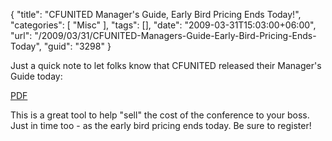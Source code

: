 {
	"title": "CFUNITED Manager's Guide, Early Bird Pricing Ends Today!",
	"categories": [
		"Misc"
	],
	"tags": [],
	"date": "2009-03-31T15:03:00+06:00",
	"url": "/2009/03/31/CFUNITED-Managers-Guide-Early-Bird-Pricing-Ends-Today",
	"guid": "3298"
}

Just a quick note to let folks know that CFUNITED released their Manager's Guide today:

<a href="http://cfunited.com/images/CFUnited2009_managerguide.pdf">PDF</a>

This is a great tool to help "sell" the cost of the conference to your boss. Just in time too - as the early bird pricing ends today. Be sure to register!